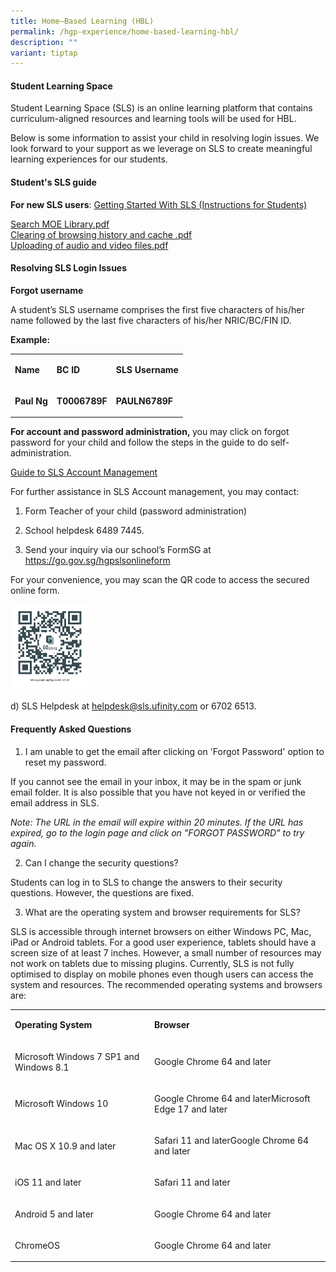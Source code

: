 ```yaml
---
title: Home–Based Learning (HBL)
permalink: /hgp-experience/home-based-learning-hbl/
description: ""
variant: tiptap
---
```

<h4><strong>Student Learning Space</strong></h4><p>Student Learning Space (SLS) is an online learning platform that contains curriculum-aligned resources and learning tools will be used for HBL.</p><p>Below is some information to assist your child in resolving login issues. We look forward to your support as we leverage on SLS to create meaningful learning experiences for our students.&nbsp;</p><h4><strong>Student's SLS guide</strong></h4><p><strong>For new SLS users</strong>: <a href="/files/Annexes_to_P1_Parents_Letter.pdf" rel="noopener noreferrer nofollow" target="_blank">Getting Started With SLS (Instructions for Students)</a></p><p><a href="/files/Search%20MOE%20Library.pdf" rel="noopener noreferrer nofollow" target="_blank">Search MOE Library.pdf</a><br><a href="/files/Clearing%20of%20browsing%20history%20and%20cache%20.pdf" rel="noopener noreferrer nofollow" target="_blank">Clearing of browsing history and cache .pdf</a><br><a href="/files/Uploading%20of%20audio%20and%20video%20files.pdf" rel="noopener noreferrer nofollow" target="_blank">Uploading of audio and video files.pdf</a></p><h4><strong>Resolving SLS Login Issues</strong></h4><p><strong>Forgot username</strong></p><p>A student’s SLS username comprises the first five characters of his/her name followed by the last five characters of his/her NRIC/BC/FIN ID.&nbsp;</p><p><strong>Example:</strong></p><table><tbody><tr><td rowspan="1" colspan="1"><p><strong>Name</strong></p></td><td rowspan="1" colspan="1"><p><strong>BC ID</strong></p></td><td rowspan="1" colspan="1"><p><strong>SLS Username</strong></p></td></tr><tr><td rowspan="1" colspan="1"><p><strong>Paul Ng</strong></p></td><td rowspan="1" colspan="1"><p><strong>T0006789F</strong></p></td><td rowspan="1" colspan="1"><p><strong>PAULN6789F</strong></p></td></tr></tbody></table><p><strong>For account and password administration,&nbsp;</strong>you may click on forgot password for your child and follow the steps in the guide to do self-administration.</p><p><a href="/files/SLS_Account_Management___Guide_for_Students__Pri_.pdf" rel="noopener noreferrer nofollow" target="_blank">Guide to SLS Account Management</a></p><p>For further assistance in SLS Account management, you may contact:</p><ol data-tight="true" class="tight"><li><p>Form Teacher of your child (password administration)</p></li><li><p>School helpdesk 6489 7445.</p></li><li><p>Send your inquiry via our school’s FormSG at <a href="https://go.gov.sg/hgpslsonlineform" rel="noopener noreferrer nofollow" target="_blank">https://go.gov.sg/hgpslsonlineform</a></p></li></ol><p>For your convenience, you may scan the QR code to access the secured online form.</p><div class="isomer-image-wrapper"><img style="width: 25%;" height="auto" width="100%" src="/images/qr.png"></div><p>d) SLS Helpdesk at&nbsp;<a href="mailto:helpdesk@sls.ufinity.com" rel="noopener noreferrer nofollow" target="">helpdesk@sls.ufinity.com</a>&nbsp;or 6702 6513.</p><h4><strong>Frequently Asked Questions</strong></h4><ol data-tight="true" class="tight"><li><p>I am unable to get the email after clicking on 'Forgot Password' option to reset my password.</p></li></ol><p>If you cannot see the email in your inbox, it may be in the spam or junk email folder. It is also possible that you have not keyed in or verified the email address in SLS.</p><p><em>Note: The URL in the email will expire within 20 minutes. If the URL has expired, go to the login page and click on "FORGOT PASSWORD" to try again.</em></p><p></p><ol start="2" data-tight="true" class="tight"><li><p>Can I change the security questions?</p></li></ol><p>Students can log in to SLS to change the answers to their security questions. However, the questions are fixed.</p><p></p><ol start="3" data-tight="true" class="tight"><li><p>What are the operating system and browser requirements for SLS?</p></li></ol><p>SLS is accessible through internet browsers on either Windows PC, Mac, iPad or Android tablets. For a good user experience, tablets should have a screen size of at least 7 inches. However, a small number of resources may not work on tablets due to missing plugins. Currently, SLS is not fully optimised to display on mobile phones even though users can access the system and resources. The recommended operating systems and browsers are:</p><table><tbody><tr><td rowspan="1" colspan="1"><p><strong>Operating System</strong></p></td><td rowspan="1" colspan="1"><p><strong>Browser</strong></p></td></tr><tr><td rowspan="1" colspan="1"><p>Microsoft Windows 7 SP1 and Windows 8.1</p></td><td rowspan="1" colspan="1"><p>Google Chrome 64 and later</p></td></tr><tr><td rowspan="1" colspan="1"><p>Microsoft Windows 10</p></td><td rowspan="1" colspan="1"><p>Google Chrome 64 and laterMicrosoft Edge 17 and later</p></td></tr><tr><td rowspan="1" colspan="1"><p>Mac OS X 10.9 and later</p></td><td rowspan="1" colspan="1"><p>Safari 11 and laterGoogle Chrome 64 and later</p></td></tr><tr><td rowspan="1" colspan="1"><p>iOS 11 and later</p></td><td rowspan="1" colspan="1"><p>Safari 11 and later</p></td></tr><tr><td rowspan="1" colspan="1"><p>Android 5 and later</p></td><td rowspan="1" colspan="1"><p>Google Chrome 64 and later</p></td></tr><tr><td rowspan="1" colspan="1"><p>ChromeOS</p></td><td rowspan="1" colspan="1"><p>Google Chrome 64 and later</p></td></tr></tbody></table><p></p><p></p><p></p><p></p>